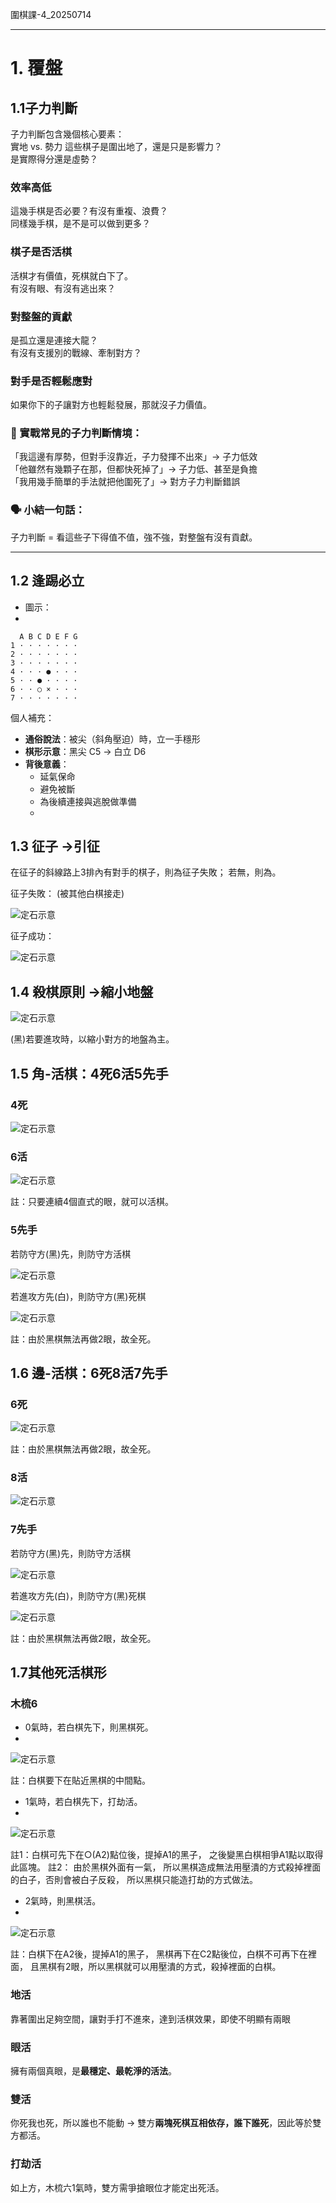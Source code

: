 圍棋課-4_20250714

---

# 1. 覆盤

## 1.1子力判斷

子力判斷包含幾個核心要素：  
實地 vs. 勢力 
這些棋子是圍出地了，還是只是影響力？  
是實際得分還是虛勢？  

### 效率高低  
這幾手棋是否必要？有沒有重複、浪費？  
同樣幾手棋，是不是可以做到更多？  

### 棋子是否活棋  
活棋才有價值，死棋就白下了。  
有沒有眼、有沒有逃出來？  

### 對整盤的貢獻  
是孤立還是連接大龍？  
有沒有支援別的戰線、牽制對方？  

### 對手是否輕鬆應對  
如果你下的子讓對方也輕鬆發展，那就沒子力價值。  

### 🧠 實戰常見的子力判斷情境：  
「我這邊有厚勢，但對手沒靠近，子力發揮不出來」→ 子力低效  
「他雖然有幾顆子在那，但都快死掉了」→ 子力低、甚至是負擔  
「我用幾手簡單的手法就把他圍死了」→ 對方子力判斷錯誤  

### 🗣 小結一句話：  
子力判斷 = 看這些子下得值不值，強不強，對整盤有沒有貢獻。


---
## 1.2 逢踢必立
- 圖示：
- 
```
  A B C D E F G
1 · · · · · · ·
2 · · · · · · ·
3 · · · · · · ·
4 · · · ● · · ·
5 · · ● · · · ·
6 · · ○ × · · ·
7 · · · · · · ·
```

個人補充：
- **通俗說法**：被尖（斜角壓迫）時，立一手穩形
- **棋形示意**：黑尖 C5 → 白立 D6
- **背後意義**：
    - 延氣保命
    - 避免被斷
    - 為後續連接與逃脫做準備
    - 

## 1.3 征子 ->引征

在征子的斜線路上3排內有對手的棋子，則為征子失敗；
若無，則為。

征子失敗： (被其他白棋接走)

![定石示意](./圍棋課-4/征子-失敗.png)

征子成功：

![定石示意](./圍棋課-4/征子-成功.png)


## 1.4 殺棋原則 ->縮小地盤
![定石示意](./圍棋課-4/殺棋-縮小地盤.png)

(黑)若要進攻時，以縮小對方的地盤為主。

## 1.5 角-活棋：4死6活5先手
### 4死
![定石示意](./圍棋課-4/角上要活棋-4死.png)

### 6活
![定石示意](./圍棋課-4/角上要活棋-6活.png)

註：只要連續4個直式的眼，就可以活棋。

### 5先手

若防守方(黑)先，則防守方活棋

![定石示意](./圍棋課-4/角上要活棋-5先手-活.png)

若進攻方先(白)，則防守方(黑)死棋

![定石示意](./圍棋課-4/角上要活棋-5先手-死.png)

註：由於黑棋無法再做2眼，故全死。

## 1.6 邊-活棋：6死8活7先手
### 6死
![定石示意](./圍棋課-4/邊上要活棋-6死.png)

註：由於黑棋無法再做2眼，故全死。

### 8活
![定石示意](./圍棋課-4/邊上要活棋-8活.png)

### 7先手

若防守方(黑)先，則防守方活棋

![定石示意](./圍棋課-4/邊上要活棋-7先手-活.png)

若進攻方先(白)，則防守方(黑)死棋

![定石示意](./圍棋課-4/邊上要活棋-7先手-死.png)

註：由於黑棋無法再做2眼，故全死。


## 1.7其他死活棋形
### 木梳6

-  0氣時，若白棋先下，則黑棋死。
- 
![定石示意](./圍棋課-4/木梳6-0氣-白棋先-死.png)

註：白棋要下在貼近黑棋的中間點。

-  1氣時，若白棋先下，打劫活。
- 
![定石示意](./圍棋課-4/木梳6-1氣-白棋先-打劫活.png)

註1：白棋可先下在○(A2)點位後，提掉A1的黑子，
之後變黑白棋相爭A1點以取得此區塊。
註2：
由於黑棋外面有一氣，
所以黑棋造成無法用壓潰的方式殺掉裡面的白子，否則會被白子反殺，
所以黑棋只能造打劫的方式做法。

-  2氣時，則黑棋活。
- 
![定石示意](./圍棋課-4/木梳6-2氣-活.png)

註：白棋下在A2後，提掉A1的黑子，
黑棋再下在C2點後位，白棋不可再下在裡面，
且黑棋有2眼，所以黑棋就可以用壓潰的方式，殺掉裡面的白棋。



### 地活
靠著圍出足夠空間，讓對手打不進來，達到活棋效果，即使不明顯有兩眼

### 眼活
擁有兩個真眼，是**最穩定、最乾淨的活法**。

### 雙活
你死我也死，所以誰也不能動 → 雙方**兩塊死棋互相依存，誰下誰死**，因此等於雙方都活。

### 打劫活
如上方，木梳六1氣時，雙方需爭搶眼位才能定出死活。



